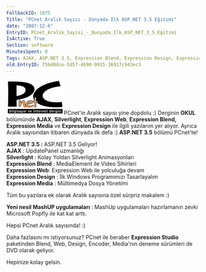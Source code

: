 ```yaml
---
FallbackID: 1875
Title: "PCnet Aralık Sayısı - Dünyada İlk ASP.NET 3.5 Eğitimi"
date: "2007-12-6"
EntryID: PCnet_Aralik_Sayisi_-_Dunyada_Ilk_ASP_NET_3_5_Egitimi
IsActive: True
Section: software
MinutesSpent: 0
Tags: AJAX, ASP.NET 3.5, Expression Blend, Expression Design, Expression Media, Expression Studio, Expression Web, Silverlight, Visual Studio 2008, ASP.NET
old.EntryID: 75bd0dce-5d57-4b90-9915-36917c943ec3
---
```

![](media/PCnet_Aralik_Sayisi_-_Dunyada_Ilk_ASP_NET_3_5_Egitimi/pcnet.png)PCnet'in Aralık
sayısı yine dopdolu :) Derginin **OKUL** bölümünde **AJAX**,
**Silverlight**, **Expression Web**, **Expression Blend, Expression
Media** ve **Expression Design** ile ilgili yazılarım yer alıyor. Ayrıca
Aralık sayısından itibaren dünyada ilk defa :) **ASP.NET 3.5** bölümü
PCnet'te!

**ASP.NET 3.5 :** ASP.NET 3.5 Geliyor!**\
 AJAX** : UpdatePanel uzmanlığı\
 **Silverlight** : Kolay Yoldan Silverlight Animasyonları\
 **Expression Blend** : MediaElement ile Video Sihirleri\
 **Expression Web**: Expression Web ile yolculuğa devam\
 **Expression Design** : İlk Windows Programımızı Tasarlayalım\
 **Expression Media** : Mültimedya Dosya Yönetimi

Tüm bu yazılara ek olarak Aralık sayısına özel sürpriz makalem :)

**Yeni nesil MashUP uygulamaları** : MashUp uygulamaları hazırlamanın
zevki Microsoft Popfly ile kat kat arttı.

Hepsi PCnet Aralık sayısında! :)

Daha fazlasını mı istiyorsunuz? PCnet ile beraber **Expression Studio**
paketinden Blend, Web, Design, Encoder, Media'nın deneme sürümleri de
DVD olarak geliyor.

Hepinize kolay gelsin.


